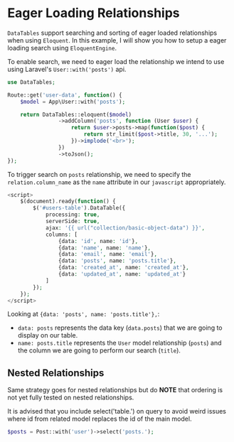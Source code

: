 # Eager Loading Relationships

`DataTables` support searching and sorting of eager loaded relationships when using `Eloquent`.
In this example, I will show you how to setup a eager loading search using `EloquentEngine`.

To enable search, we need to eager load the relationship we intend to use using Laravel's `User::with('posts')` api.

```php
use DataTables;

Route::get('user-data', function() {
	$model = App\User::with('posts');

	return DataTables::eloquent($model)
				->addColumn('posts', function (User $user) {
                    return $user->posts->map(function($post) {
                        return str_limit($post->title, 30, '...');
                    })->implode('<br>');
                })
				->toJson();
});
```

To trigger search on `posts` relationship, we need to specify the `relation.column_name` as the `name` attribute in our `javascript` appropriately.

```php
<script>
	$(document).ready(function() {
		$('#users-table').DataTable({
	        processing: true,
	        serverSide: true,
	        ajax: '{{ url("collection/basic-object-data") }}',
	        columns: [
	            {data: 'id', name: 'id'},
	            {data: 'name', name: 'name'},
	            {data: 'email', name: 'email'},
	            {data: 'posts', name: 'posts.title'},
	            {data: 'created_at', name: 'created_at'},
	            {data: 'updated_at', name: 'updated_at'}
	        ]
		});
	});
</script>
```

Looking at `{data: 'posts', name: 'posts.title'},`:
- `data: posts` represents the data key (`data.posts`) that we are going to display on our table.
- `name: posts.title` represents the `User` model relationship (`posts`) and the column we are going to perform our search (`title`).

## Nested Relationships
Same strategy goes for nested relationships but do **NOTE** that ordering is not yet fully tested on nested relationships.

It is advised that you include select('table.') on query to avoid weird issues where id from related model replaces the id of the main model.
```php
$posts = Post::with('user')->select('posts.');
```
